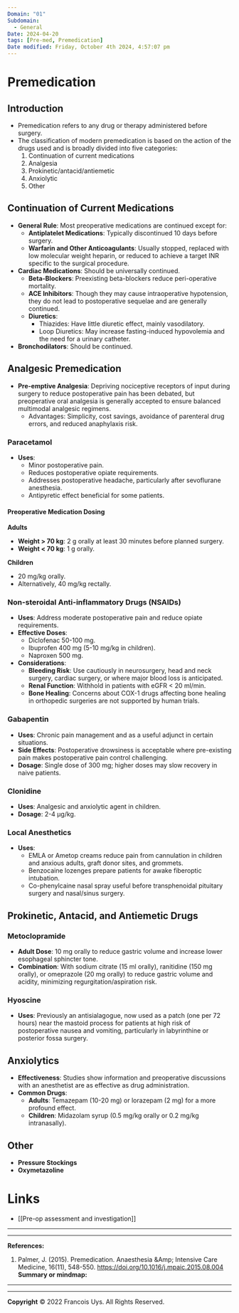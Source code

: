 ```yaml
---
Domain: "01"
Subdomain:
  - General
Date: 2024-04-20
tags: [Pre-med, Premedication]
Date modified: Friday, October 4th 2024, 4:57:07 pm
---
```


# Premedication

## Introduction
- Premedication refers to any drug or therapy administered before surgery.
- The classification of modern premedication is based on the action of the drugs used and is broadly divided into five categories:
  1. Continuation of current medications
  2. Analgesia
  3. Prokinetic/antacid/antiemetic
  4. Anxiolytic
  5. Other

## Continuation of Current Medications
- **General Rule**: Most preoperative medications are continued except for:
  - **Antiplatelet Medications**: Typically discontinued 10 days before surgery.
  - **Warfarin and Other Anticoagulants**: Usually stopped, replaced with low molecular weight heparin, or reduced to achieve a target INR specific to the surgical procedure.
- **Cardiac Medications**: Should be universally continued.
  - **Beta-Blockers**: Preexisting beta-blockers reduce peri-operative mortality.
  - **ACE Inhibitors**: Though they may cause intraoperative hypotension, they do not lead to postoperative sequelae and are generally continued.
  - **Diuretics**:
	- Thiazides: Have little diuretic effect, mainly vasodilatory.
	- Loop Diuretics: May increase fasting-induced hypovolemia and the need for a urinary catheter.
- **Bronchodilators**: Should be continued.

## Analgesic Premedication
- **Pre-emptive Analgesia**: Depriving nociceptive receptors of input during surgery to reduce postoperative pain has been debated, but preoperative oral analgesia is generally accepted to ensure balanced multimodal analgesic regimens.
  - Advantages: Simplicity, cost savings, avoidance of parenteral drug errors, and reduced anaphylaxis risk.

### Paracetamol
- **Uses**:
  - Minor postoperative pain.
  - Reduces postoperative opiate requirements.
  - Addresses postoperative headache, particularly after sevoflurane anesthesia.
  - Antipyretic effect beneficial for some patients.
  
#### Preoperative Medication Dosing
**Adults**
- **Weight > 70 kg**: 2 g orally at least 30 minutes before planned surgery.
- **Weight < 70 kg**: 1 g orally.

**Children**
- 20 mg/kg orally.
- Alternatively, 40 mg/kg rectally.

### Non-steroidal Anti-inflammatory Drugs (NSAIDs)
- **Uses**: Address moderate postoperative pain and reduce opiate requirements.
- **Effective Doses**:
  - Diclofenac 50-100 mg.
  - Ibuprofen 400 mg (5-10 mg/kg in children).
  - Naproxen 500 mg.
- **Considerations**:
  - **Bleeding Risk**: Use cautiously in neurosurgery, head and neck surgery, cardiac surgery, or where major blood loss is anticipated.
  - **Renal Function**: Withhold in patients with eGFR < 20 ml/min.
  - **Bone Healing**: Concerns about COX-1 drugs affecting bone healing in orthopedic surgeries are not supported by human trials.

### Gabapentin
- **Uses**: Chronic pain management and as a useful adjunct in certain situations.
- **Side Effects**: Postoperative drowsiness is acceptable where pre-existing pain makes postoperative pain control challenging.
- **Dosage**: Single dose of 300 mg; higher doses may slow recovery in naive patients.

### Clonidine
- **Uses**: Analgesic and anxiolytic agent in children.
- **Dosage**: 2-4 µg/kg.

### Local Anesthetics
- **Uses**:
  - EMLA or Ametop creams reduce pain from cannulation in children and anxious adults, graft donor sites, and grommets.
  - Benzocaine lozenges prepare patients for awake fiberoptic intubation.
  - Co-phenylcaine nasal spray useful before transphenoidal pituitary surgery and nasal/sinus surgery.

## Prokinetic, Antacid, and Antiemetic Drugs
### Metoclopramide
- **Adult Dose**: 10 mg orally to reduce gastric volume and increase lower esophageal sphincter tone.
- **Combination**: With sodium citrate (15 ml orally), ranitidine (150 mg orally), or omeprazole (20 mg orally) to reduce gastric volume and acidity, minimizing regurgitation/aspiration risk.

### Hyoscine
- **Uses**: Previously an antisialagogue, now used as a patch (one per 72 hours) near the mastoid process for patients at high risk of postoperative nausea and vomiting, particularly in labyrinthine or posterior fossa surgery.

## Anxiolytics
- **Effectiveness**: Studies show information and preoperative discussions with an anesthetist are as effective as drug administration.
- **Common Drugs**:
  - **Adults**: Temazepam (10-20 mg) or lorazepam (2 mg) for a more profound effect.
  - **Children**: Midazolam syrup (0.5 mg/kg orally or 0.2 mg/kg intranasally).

## Other
- **Pressure Stockings**
- **Oxymetazoline**

# Links
- [[Pre-op assessment and investigation]]

---

---
**References:**

1. Palmer, J. (2015). Premedication. Anaesthesia &Amp; Intensive Care Medicine, 16(11), 548-550. https://doi.org/10.1016/j.mpaic.2015.08.004
**Summary or mindmap:**

---------------------------------------------------------------------------------------------


---

**Copyright**
© 2022 Francois Uys. All Rights Reserved.
